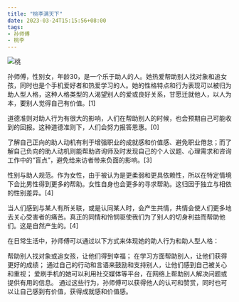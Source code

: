 ```yaml
---
title: "桃李满天下"
date: 2023-03-24T15:15:56+08:00
tags:
- 孙师傅
- 桃李
---
```



![桃](https://github.com/konglong87/konglong87.github.io/blob/main/blog/public/pics/aaron-burden-2449543.jpg?raw=true)

孙师傅，性别女，年龄30，是一个乐于助人的人。她热爱帮助别人找对象和追女孩，同时也是个手机爱好者和热爱学习的人。她的性格特点和行为表现可以被归为助人型人格，这种人格类型的人渴望别人的爱或良好关系，甘愿迁就他人，以人为本，要别人觉得自己有价值。[1]

道德准则对助人行为有很大的影响，人们在帮助别人的时候，也会预期自己可能收到的回报。这种道德准则下，人们会努力报答恩惠。[0]

了解自己正向的助人动机有利于增强职业的成就感和价值感、避免职业倦怠；而了解自己负向的助人动机则能帮助咨询师及时发现自己的个人议题、心理需求和咨询工作中的“盲点”，避免给来访者带来负面的影响。[3]

性别与助人规范。作为女性，由于被认为是更柔弱和更具依赖性，所以在特定情境下会比男性得到更多的帮助。女性自身也会更多的寻求帮助。这归因于独立与相依的性别差异。[4]

当人们感到与某人有所关联，或是认同某人时，会产生共情，共情会使人们更多地去关心受害者的痛苦。真正的同情和怜悯驱使我们为了别人的切身利益而帮助他们。这是自然产生的。[4]

在日常生活中，孙师傅可以通过以下方式来体现她的助人行为和助人型人格：

帮助别人找对象或追女孩，让他们得到幸福；
在学习方面帮助别人，让他们获得更好的成绩；
通过自己的行动和言语来鼓励和支持别人，让他们感到自己被关心和重视；
爱刷手机的她可以利用社交媒体等平台，在网络上帮助别人解决问题或提供有用的信息。
通过这些行为，孙师傅可以获得他人的认可和赞赏，同时也可以让自己感到有价值，获得成就感和价值感。